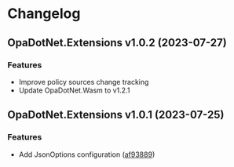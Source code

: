 # Changelog

## OpaDotNet.Extensions v1.0.2 (2023-07-27)

### Features

* Improve policy sources change tracking
* Update OpaDotNet.Wasm to v1.2.1

## OpaDotNet.Extensions v1.0.1 (2023-07-25)

### Features

* Add JsonOptions configuration ([af93889](https://github.com/me-viper/OpaDotNet.Extensions/commit/af93889905d96be1b5b4ecdd783b3258b2aa4376))